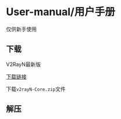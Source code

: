 # User-manual/用户手册
仅供新手使用
## 下载
V2RayN最新版

[下载链接](https://github.com/2dust/v2rayN/releases/latest)

下载`v2rayN-Core.zip`文件
## 解压

